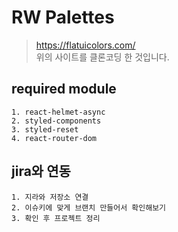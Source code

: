# RW Palettes

> https://flatuicolors.com/  
> 위의 사이트를 클론코딩 한 것입니다.

## required module

```
1. react-helmet-async
2. styled-components
3. styled-reset
4. react-router-dom
```

## jira와 연동

```
1. 지라와 저장소 연결
2. 이슈키에 맞게 브랜치 만들어서 확인해보기
3. 확인 후 프로젝트 정리
```
